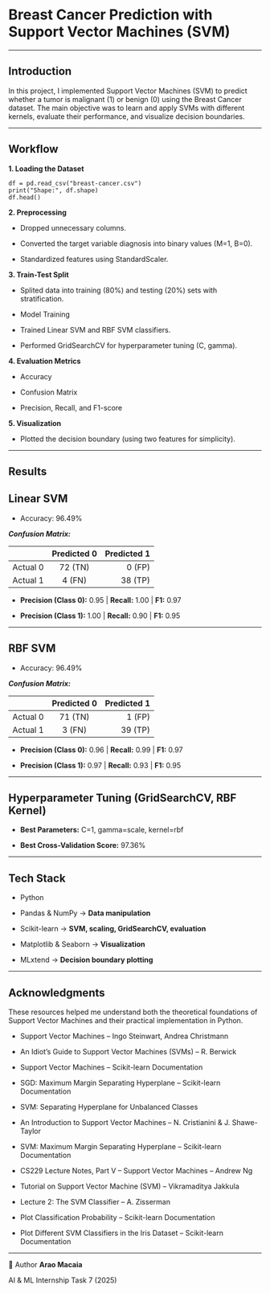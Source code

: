 # Breast Cancer Prediction with Support Vector Machines (SVM)

---
## Introduction

In this project, I implemented Support Vector Machines (SVM) to predict whether a tumor is malignant (1) or benign (0) using the Breast Cancer dataset.
The main objective was to learn and apply SVMs with different kernels, evaluate their performance, and visualize decision boundaries.

---
## Workflow

  **1. Loading the Dataset**
```
df = pd.read_csv("breast-cancer.csv")
print("Shape:", df.shape)
df.head()
```

  **2. Preprocessing**

  - Dropped unnecessary columns.

  - Converted the target variable diagnosis into binary values (M=1, B=0).

  - Standardized features using StandardScaler.

  **3. Train-Test Split**

  - Splited data into training (80%) and testing (20%) sets with stratification.

  - Model Training

  - Trained Linear SVM and RBF SVM classifiers.

  - Performed GridSearchCV for hyperparameter tuning (C, gamma).

 **4. Evaluation Metrics**

  - Accuracy

  - Confusion Matrix

  - Precision, Recall, and F1-score

  **5. Visualization**

  - Plotted the decision boundary (using two features for simplicity).

---
## Results

## Linear SVM

  - Accuracy: 96.49%

***Confusion Matrix:***

|          | Predicted 0 | Predicted 1 |
| :------- | :---------: | ----------: |
| Actual 0 |   72 (TN)   |   0 (FP)    |
| Actual 1 |   4 (FN)    |   38 (TP)   |

  - **Precision (Class 0):** 0.95 | **Recall:** 1.00 | **F1:** 0.97

  - **Precision (Class 1):** 1.00 | **Recall:** 0.90 | **F1:** 0.95

----
## RBF SVM

  - Accuracy: 96.49%

***Confusion Matrix:***

|          | Predicted 0 | Predicted 1 |
| :------- | :---------: | ----------: |
| Actual 0 |   71 (TN)   |   1 (FP)    |
| Actual 1 |   3 (FN)    |   39 (TP)   |

  - **Precision (Class 0):** 0.96 | **Recall:** 0.99 | **F1:** 0.97

  - **Precision (Class 1):** 0.97 | **Recall:** 0.93 | **F1:** 0.95

----
## Hyperparameter Tuning (GridSearchCV, RBF Kernel)

- **Best Parameters:** C=1, gamma=scale, kernel=rbf

- **Best Cross-Validation Score:** 97.36%

----
## Tech Stack

  - Python

  - Pandas & NumPy → **Data manipulation**

  - Scikit-learn → **SVM, scaling, GridSearchCV, evaluation**

  - Matplotlib & Seaborn → **Visualization**

  - MLxtend → **Decision boundary plotting**

----
## Acknowledgments

These resources helped me understand both the theoretical foundations of Support Vector Machines and their practical implementation in Python.

  - Support Vector Machines – Ingo Steinwart, Andrea Christmann

  - An Idiot’s Guide to Support Vector Machines (SVMs) – R. Berwick

- Support Vector Machines – Scikit-learn Documentation

- SGD: Maximum Margin Separating Hyperplane – Scikit-learn Documentation

- SVM: Separating Hyperplane for Unbalanced Classes

- An Introduction to Support Vector Machines – N. Cristianini & J. Shawe-Taylor

- SVM: Maximum Margin Separating Hyperplane – Scikit-learn Documentation

- CS229 Lecture Notes, Part V – Support Vector Machines – Andrew Ng

- Tutorial on Support Vector Machine (SVM) – Vikramaditya Jakkula

- Lecture 2: The SVM Classifier – A. Zisserman

- Plot Classification Probability – Scikit-learn Documentation

- Plot Different SVM Classifiers in the Iris Dataset – Scikit-learn Documentation

---
📝 Author
**Arao Macaia**

AI & ML Internship Task 7 (2025)
